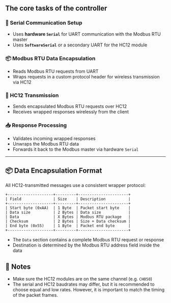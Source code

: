 ## The core tasks of the controller

### 📡 Serial Communication Setup

- Uses **hardware `Serial`** for UART communication with the Modbus RTU master
- Uses **`SoftwareSerial`** or a secondary UART for the HC12 module

### 📦 Modbus RTU Data Encapsulation

- Reads Modbus RTU requests from UART
- Wraps requests in a custom protocol header for wireless transmission via HC12

### 🚀 HC12 Transmission

- Sends encapsulated Modbus RTU requests over HC12
- Receives wrapped responses wirelessly from the client

### 📥 Response Processing

- Validates incoming wrapped responses
- Unwraps the Modbus RTU data
- Forwards it back to the Modbus master via hardware `Serial`

---

## 📦 Data Encapsulation Format

All HC12-transmitted messages use a consistent wrapper protocol:

```
+--------------------+---------+----------------------+
| Field              | Size    | Description          |
+--------------------+---------+----------------------+
| Start byte (0xAA)  | 1 Byte  | Packet start byte    |
| Data size          | 2 Bytes | Data size            |
| Data               | X Bytes | Modbus RTU package   |
| Checksum           | 2 Bytes | Size + Data checksum |
| End byte (0x55)    | 1 Byte  | Packet end byte      |
+--------------------+---------+----------------------+
```

- The `Data` section contains a complete Modbus RTU request or response
- Destination is determined by the Modbus RTU address field inside the data

## 🔧 Notes

- Make sure the HC12 modules are on the same channel (e.g. `CH050`)
- The serial and HC12 baudrates may differ, but it is recommended to choose equal and low rates. However, it is important to match the timing of the packet frames.